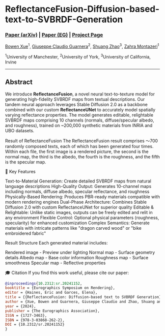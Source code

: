 # ReflectanceFusion-Diffusion-based-text-to-SVBRDF-Generation

### [Paper (arXiv)](https://arxiv.org/abs/2406.14565) | [Paper (EG)](https://diglib.eg.org/items/bd1075f3-4f4b-410f-9159-2143b4e97e82) | [Project Page](https://github.com/yley123/ReflectanceFusion-Diffusion-based-text-to-SVBRDF-Generation)

[Bowen Xue](https://github.com/yley123)<sup>1</sup>, 
[Giuseppe Claudio Guarnera](https://scholar.google.com/)<sup>2</sup>, 
[Shuang Zhao](https://www.shuangz.com/)<sup>3</sup>, 
[Zahra Montazeri](https://www.zahramontazeri.com/)<sup>1</sup>

<sup>1</sup>University of Manchester, 
<sup>2</sup>University of York, 
<sup>3</sup>University of California, Irvine

---

## Abstract

We introduce **ReflectanceFusion**, a novel neural text-to-texture model for generating high-fidelity SVBRDF maps from textual descriptions. Our tandem neural approach leverages Stable Diffusion 2.0 as a backbone combined with our custom **ReflectanceUNet** to accurately model spatially varying reflectance properties. The model generates editable, relightable SVBRDF maps comprising 10 channels (normals, diffuse/specular albedo, and roughness), trained on ~200,000 synthetic materials from INRIA and UBO datasets.

Result of ReflectanceFusion
The ReflectanceFusion result comprises ～700 randomly composed texts, each of which has been generated four times. Within each file, the first image is a rendered picture, the second is the normal map, the third is the albedo, the fourth is the roughness, and the fifth is the specular map.

🌟 Key Features

Text-to-Material Generation: Create detailed SVBRDF maps from natural language descriptions
High-Quality Output: Generates 10-channel maps including normals, diffuse albedo, specular reflectance, and roughness
Physically-Based Rendering: Produces PBR-ready materials compatible with modern rendering engines
Dual-Phase Architecture: Combines Stable Diffusion 2.0 with custom ReflectanceUNet for superior quality
Editable & Relightable: Unlike static images, outputs can be freely edited and relit in any environment
Flexible Control: Optional physical parameters (roughness, specularity) for enhanced customization
Complex Semantics: Generate materials with intricate patterns like "dragon carved wood" or "bike embroidered fabric"


Result Structure
Each generated material includes:

Rendered image - Preview under lighting
Normal map - Surface geometry details
Albedo map - Base color information
Roughness map - Surface smoothness
Specular map - Reflective properties



🎓 Citation
If you find this work useful, please cite our paper:


```bibtex
@inproceedings{10.2312:sr.20241152,
booktitle = {Eurographics Symposium on Rendering},
editor = {Haines, Eric and Garces, Elena},
title = {{ReflectanceFusion: Diffusion-based text to SVBRDF Generation}},
author = {Xue, Bowen and Guarnera, Giuseppe Claudio and Zhao, Shuang and Montazeri, Zahra},
year = {2024},
publisher = {The Eurographics Association},
ISSN = {1727-3463},
ISBN = {978-3-03868-262-2},
DOI = {10.2312/sr.20241152}
}
```
